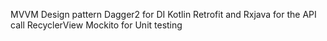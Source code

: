 MVVM Design pattern
Dagger2 for DI
Kotlin 
Retrofit and Rxjava for the API call
RecyclerView 
Mockito for Unit testing
